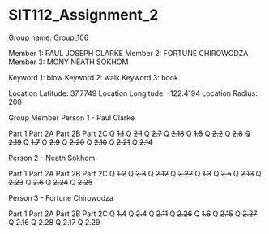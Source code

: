 # SIT112_Assignment_2

Group name: Group_106

Member 1: PAUL JOSEPH CLARKE
Member 2: FORTUNE CHIROWODZA
Member 3: MONY NEATH SOKHOM

Keyword 1: blow
Keyword 2: walk
Keyword 3: book

Location Latitude: 37.7749
Location Longitude: -122.4194
Location Radius: 200

Group Member
Person 1 - Paul Clarke

Part 1	Part 2A	Part 2B	Part 2C
Q ~~1.1~~	Q ~~2.1~~	Q ~~2.7~~	Q ~~2.18~~
Q ~~1.5~~	Q ~~2.2~~	Q ~~2.8~~	~~Q 2.19~~
Q ~~1.7~~	 	Q ~~2.9~~	Q ~~2.20~~
 	 	Q ~~2.10~~	Q ~~2.21~~
 	 	Q ~~2.14~~

Person 2 - Neath Sokhom

Part 1	Part 2A	Part 2B	Part 2C
Q ~~1.2~~	Q ~~2.3~~	Q ~~2.12~~	Q ~~2.22~~
Q ~~1.3~~	Q ~~2.5~~	Q ~~2.13~~	Q ~~2.23~~
 	Q ~~2.6~~	 	Q ~~2.24~~
 	 	 	Q ~~2.25~~
 
Person 3 - Fortune Chirowodza

Part 1	Part 2A	Part 2B	Part 2C
Q ~~1.4~~	Q ~~2.4~~	Q ~~2.11~~	Q ~~2.26~~
Q ~~1.6~~	 	Q ~~2.15~~	Q ~~2.27~~
 	 	Q ~~2.16~~	Q ~~2.28~~
 	 	Q ~~2.17~~	Q ~~2.29~~
